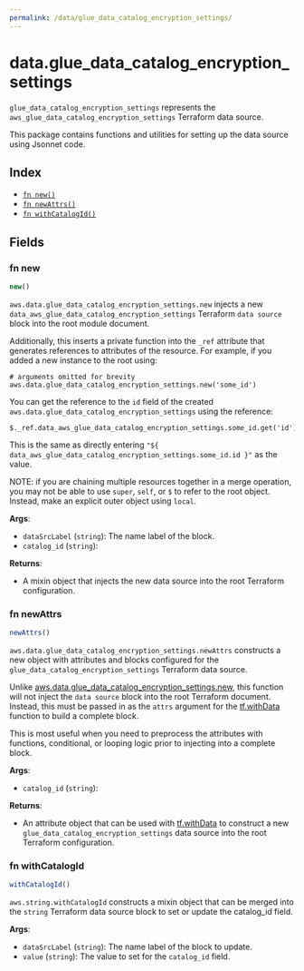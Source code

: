 ```yaml
---
permalink: /data/glue_data_catalog_encryption_settings/
---
```


# data.glue_data_catalog_encryption_settings

`glue_data_catalog_encryption_settings` represents the `aws_glue_data_catalog_encryption_settings` Terraform data source.



This package contains functions and utilities for setting up the data source using Jsonnet code.


## Index

* [`fn new()`](#fn-new)
* [`fn newAttrs()`](#fn-newattrs)
* [`fn withCatalogId()`](#fn-withcatalogid)

## Fields

### fn new

```ts
new()
```


`aws.data.glue_data_catalog_encryption_settings.new` injects a new `data_aws_glue_data_catalog_encryption_settings` Terraform `data source`
block into the root module document.

Additionally, this inserts a private function into the `_ref` attribute that generates references to attributes of the
resource. For example, if you added a new instance to the root using:

    # arguments omitted for brevity
    aws.data.glue_data_catalog_encryption_settings.new('some_id')

You can get the reference to the `id` field of the created `aws.data.glue_data_catalog_encryption_settings` using the reference:

    $._ref.data_aws_glue_data_catalog_encryption_settings.some_id.get('id')

This is the same as directly entering `"${ data_aws_glue_data_catalog_encryption_settings.some_id.id }"` as the value.

NOTE: if you are chaining multiple resources together in a merge operation, you may not be able to use `super`, `self`,
or `$` to refer to the root object. Instead, make an explicit outer object using `local`.

**Args**:
  - `dataSrcLabel` (`string`): The name label of the block.
  - `catalog_id` (`string`): 

**Returns**:
- A mixin object that injects the new data source into the root Terraform configuration.


### fn newAttrs

```ts
newAttrs()
```


`aws.data.glue_data_catalog_encryption_settings.newAttrs` constructs a new object with attributes and blocks configured for the `glue_data_catalog_encryption_settings`
Terraform data source.

Unlike [aws.data.glue_data_catalog_encryption_settings.new](#fn-gluedatacatalogencryptionsettingsnew), this function will not inject the `data source`
block into the root Terraform document. Instead, this must be passed in as the `attrs` argument for the
[tf.withData](https://github.com/tf-libsonnet/core/tree/main/docs#fn-withdata) function to build a complete block.

This is most useful when you need to preprocess the attributes with functions, conditional, or looping logic prior to
injecting into a complete block.

**Args**:
  - `catalog_id` (`string`): 

**Returns**:
  - An attribute object that can be used with [tf.withData](https://github.com/tf-libsonnet/core/tree/main/docs#fn-withdata) to construct a new `glue_data_catalog_encryption_settings` data source into the root Terraform configuration.


### fn withCatalogId

```ts
withCatalogId()
```

`aws.string.withCatalogId` constructs a mixin object that can be merged into the `string`
Terraform data source block to set or update the catalog_id field.



**Args**:
  - `dataSrcLabel` (`string`): The name label of the block to update.
  - `value` (`string`): The value to set for the `catalog_id` field.
